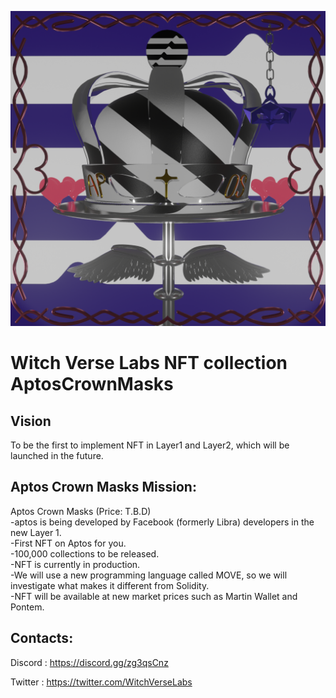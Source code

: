 ![1000x1000](https://github.com/tabeaki/AptosCrownMasks/blob/main/public/AptosCrownMAask_logo.png)

# Witch Verse Labs NFT collection AptosCrownMasks

## Vision
To be the first to implement NFT in Layer1 and Layer2, which will be launched in the future.

## Aptos Crown Masks Mission:

Aptos Crown Masks (Price: T.B.D)<br/>
-aptos is being developed by Facebook (formerly Libra) developers in the new Layer 1.<br/>
-First NFT on Aptos for you.<br/>
-100,000 collections to be released.<br/>
-NFT is currently in production.<br/>
-We will use a new programming language called MOVE, so we will investigate what makes it different from Solidity.<br/>
-NFT will be available at new market prices such as Martin Wallet and Pontem.<br/>

## Contacts:

Discord : <https://discord.gg/zg3qsCnz>

Twitter : <https://twitter.com/WitchVerseLabs>
